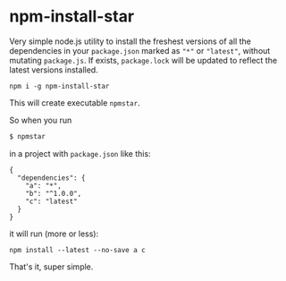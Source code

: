 # npm-install-star

Very simple node.js utility to install the freshest versions of all the dependencies
in your `package.json` marked as `"*"` or `"latest"`, without mutating `package.js`.
If exists, `package.lock` will be updated to reflect the latest versions installed.

```
npm i -g npm-install-star
```

This will create executable `npmstar`.

So when you run

```bash
$ npmstar
```

in a project with `package.json` like this:

```
{
  "dependencies": {
    "a": "*",
    "b": "^1.0.0",
    "c": "latest"
  }
}
```

it will run (more or less):

```
npm install --latest --no-save a c
```

That's it, super simple.
